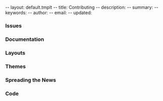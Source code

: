 -- layout: default.tmplt
-- title: Contributing
-- description:
-- summary:
-- keywords:
-- author:
-- email:
-- updated:
### Issues


### Documentation


### Layouts


### Themes


### Spreading the News


### Code

